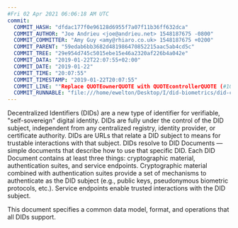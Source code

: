 ```yaml
---
#Fri 02 Apr 2021 06:06:18 AM UTC
commit:
  COMMIT_HASH: "dfdac177f0e96128d6955f7a07f11b36ff632dca"
  COMMIT_AUTHOR: "Joe Andrieu <joe@andrieu.net> 1548187675 -0800"
  COMMIT_COMMITTER: "Amy Guy <amy@rhiaro.co.uk> 1548187675 +0200"
  COMMIT_PARENT: "59edab6bb3682d481986470852215aac5ab4cd5c"
  COMMIT_TREE: "29e954d745c5015ebe15e46a2320af226b4a042e"
  COMMIT_DATA: "2019-01-22T22:07:55+02:00"
  COMMIT_DATE: "2019-01-22"
  COMMIT_TIME: "20:07:55"
  COMMIT_TIMESTAMP: "2019-01-22T20:07:55"
  COMMIT_LINE: ""Replace QUOTEownerQUOTE with QUOTEcontrollerQUOTE (#102)"
  COMMIT_RUNNABLE: "file:///home/ewelton/Desktop/I/did-biometrics/did-core-dataset/analysis/gitinfo/dfdac177f0e96128d6955f7a07f11b36ff632dca/snapshot/index.html"
---
```


<section id="abstract">
<p>
Decentralized Identifiers (DIDs) are a new type of identifier for
verifiable, "self-sovereign" digital identity. DIDs are fully under the
control of the DID subject, independent from any centralized registry,
identity provider, or certificate authority. DIDs are URLs that relate
a DID subject to means for trustable interactions with that subject.
DIDs resolve to DID Documents — simple documents that describe how to
use that specific DID. Each DID Document contains at least three
things: cryptographic material, authentication suites, and service
endpoints. Cryptographic material combined with authentication suites
provide a set of mechanisms to authenticate as the DID subject (e.g.,
public keys, pseudonymous biometric protocols, etc.). Service endpoints
enable trusted interactions with the DID subject.
    </p>
<p>
This document specifies a common data model, format, and operations
that all DIDs support.
    </p>
</section>
